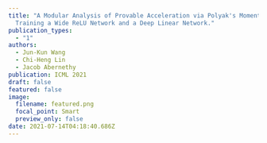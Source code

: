 ```yaml
---
title: "A Modular Analysis of Provable Acceleration via Polyak's Momentum:
  Training a Wide ReLU Network and a Deep Linear Network."
publication_types:
  - "1"
authors:
  - Jun-Kun Wang
  - Chi-Heng Lin
  - Jacob Abernethy
publication: ICML 2021
draft: false
featured: false
image:
  filename: featured.png
  focal_point: Smart
  preview_only: false
date: 2021-07-14T04:18:40.686Z
---
```


